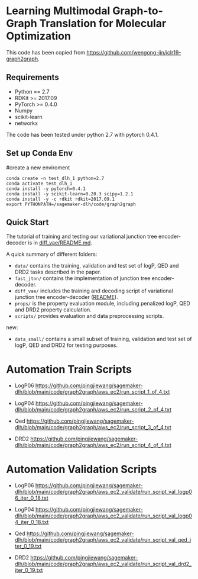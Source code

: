 # Learning Multimodal Graph-to-Graph Translation for Molecular Optimization

This code has been copied from https://github.com/wengong-jin/iclr19-graph2graph.

## Requirements
* Python == 2.7
* RDKit >= 2017.09
* PyTorch >= 0.4.0
* Numpy
* scikit-learn
* networkx

The code has been tested under python 2.7 with pytorch 0.4.1. 

## Set up Conda Env

#create a new enviroment

```
conda create -n test_dlh_1 python=2.7
conda activate test_dlh_1
conda install -y pytorch=0.4.1 
conda install -y scikit-learn=0.20.3 scipy=1.2.1
conda install -y -c rdkit rdkit=2017.09.1
export PYTHONPATH=/sagemaker-dlh/code/graph2graph
```

## Quick Start
The tutorial of training and testing our variational junction tree encoder-decoder is in [diff_vae/README.md](./diff_vae).

A quick summary of different folders:
* `data/` contains the training, validation and test set of logP, QED and DRD2 tasks described in the paper.
* `fast_jtnn/` contains the implementation of junction tree encoder-decoder.
* `diff_vae/` includes the training and decoding script of variational junction tree encoder-decoder ([README](./diff_vae)).
* `props/` is the property evaluation module, including penalized logP, QED and DRD2 property calculation.
* `scripts/` provides evaluation and data preprocessing scripts.

new:
* `data_small/` contains a small subset of training, validation and test set of logP, QED and DRD2 for testing purposes.

# Automation Train Scripts

* LogP06 https://github.com/pingjiewang/sagemaker-dlh/blob/main/code/graph2graph/aws_ec2/run_script_1_of_4.txt

* LogP04 https://github.com/pingjiewang/sagemaker-dlh/blob/main/code/graph2graph/aws_ec2/run_script_2_of_4.txt

* Qed https://github.com/pingjiewang/sagemaker-dlh/blob/main/code/graph2graph/aws_ec2/run_script_3_of_4.txt

* DRD2 https://github.com/pingjiewang/sagemaker-dlh/blob/main/code/graph2graph/aws_ec2/run_script_4_of_4.txt


# Automation Validation Scripts

* LogP06 https://github.com/pingjiewang/sagemaker-dlh/blob/main/code/graph2graph/aws_ec2_validate/run_script_val_logp06_iter_0_18.txt

* LogP04 https://github.com/pingjiewang/sagemaker-dlh/blob/main/code/graph2graph/aws_ec2_validate/run_script_val_logp04_iter_0_18.txt

* Qed https://github.com/pingjiewang/sagemaker-dlh/blob/main/code/graph2graph/aws_ec2_validate/run_script_val_qed_iter_0_19.txt

* DRD2 https://github.com/pingjiewang/sagemaker-dlh/blob/main/code/graph2graph/aws_ec2_validate/run_script_val_drd2_iter_0_19.txt
